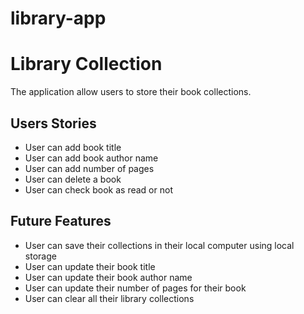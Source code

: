 # library-app
# Library Collection
The application allow users to store their book collections.

## Users Stories
* User can add book title
* User can add book author name
* User can add number of pages
* User can delete a book
* User can check book as read or not

## Future Features
* User can save their collections in their local computer using local storage
* User can update their book title
* User can update their book author name
* User can update their number of pages for their book
* User can clear all their library collections

